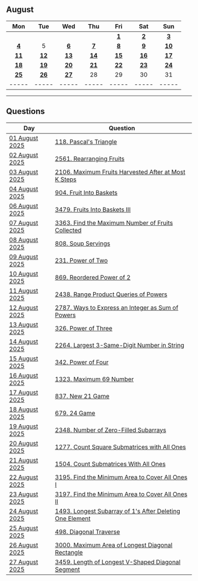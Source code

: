 August
---
| Mon | Tue | Wed | Thu | Fri | Sat | Sun |
| :---: | :---: | :---: | :---: | :---: | :---: | :---: |
|     |     |     |     | [**1**](01) | [**2**](02) | [**3**](03) |
| [**4**](04) | 5   | [**6**](06) | [**7**](07) | [**8**](08) | [**9**](09) | [**10**](10) |
| [**11**](11) | [**12**](12) | [**13**](13) | [**14**](14) | [**15**](15) | [**16**](16) | [**17**](17) |
| [**18**](18) | [**19**](19) | [**20**](20) | [**21**](21) | [**22**](22) | [**23**](23) | [**24**](24) |
| [**25**](25) | [**26**](26) | [**27**](27) | 28  | 29  | 30  | 31  |
| ----- | ----- | ----- | ----- | ----- | ----- | ----- |

---

Questions
---
| Day | Question |
| --- | --- |
| [01 August 2025](01) | [118. Pascal's Triangle](https://leetcode.com/problems/pascals-triangle) |
| [02 August 2025](02) | [2561. Rearranging Fruits](https://leetcode.com/problems/rearranging-fruits) |
| [03 August 2025](03) | [2106. Maximum Fruits Harvested After at Most K Steps](https://leetcode.com/problems/maximum-fruits-harvested-after-at-most-k-steps) |
| [04 August 2025](04) | [904. Fruit Into Baskets](https://leetcode.com/problems/fruit-into-baskets) |
| [06 August 2025](06) | [3479. Fruits Into Baskets III](https://leetcode.com/problems/fruits-into-baskets-iii) |
| [07 August 2025](07) | [3363. Find the Maximum Number of Fruits Collected](https://leetcode.com/problems/find-the-maximum-number-of-fruits-collected) |
| [08 August 2025](08) | [808. Soup Servings](https://leetcode.com/problems/soup-servings) |
| [09 August 2025](09) | [231. Power of Two](https://leetcode.com/problems/power-of-two) |
| [10 August 2025](10) | [869. Reordered Power of 2](https://leetcode.com/problems/reordered-power-of-2) |
| [11 August 2025](11) | [2438. Range Product Queries of Powers](https://leetcode.com/problems/range-product-queries-of-powers) |
| [12 August 2025](12) | [2787. Ways to Express an Integer as Sum of Powers](https://leetcode.com/problems/ways-to-express-an-integer-as-sum-of-powers) |
| [13 August 2025](13) | [326. Power of Three](https://leetcode.com/problems/power-of-three) |
| [14 August 2025](14) | [2264. Largest 3-Same-Digit Number in String](https://leetcode.com/problems/largest-3-same-digit-number-in-string) |
| [15 August 2025](15) | [342. Power of Four](https://leetcode.com/problems/power-of-four) |
| [16 August 2025](16) | [1323. Maximum 69 Number](https://leetcode.com/problems/maximum-69-number) |
| [17 August 2025](17) | [837. New 21 Game](https://leetcode.com/problems/new-21-game) |
| [18 August 2025](18) | [679. 24 Game](https://leetcode.com/problems/24-game) |
| [19 August 2025](19) | [2348. Number of Zero-Filled Subarrays](https://leetcode.com/problems/number-of-zero-filled-subarrays) |
| [20 August 2025](20) | [1277. Count Square Submatrices with All Ones](https://leetcode.com/problems/count-square-submatrices-with-all-ones) |
| [21 August 2025](21) | [1504. Count Submatrices With All Ones](https://leetcode.com/problems/count-submatrices-with-all-ones) |
| [22 August 2025](22) | [3195. Find the Minimum Area to Cover All Ones I](https://leetcode.com/problems/find-the-minimum-area-to-cover-all-ones-i) |
| [23 August 2025](23) | [3197. Find the Minimum Area to Cover All Ones II](https://leetcode.com/problems/find-the-minimum-area-to-cover-all-ones-ii) |
| [24 August 2025](24) | [1493. Longest Subarray of 1's After Deleting One Element](https://leetcode.com/problems/longest-subarray-of-1s-after-deleting-one-element) |
| [25 August 2025](25) | [498. Diagonal Traverse](https://leetcode.com/problems/diagonal-traverse) |
| [26 August 2025](26) | [3000. Maximum Area of Longest Diagonal Rectangle](https://leetcode.com/problems/maximum-area-of-longest-diagonal-rectangle) |
| [27 August 2025](27) | [3459. Length of Longest V-Shaped Diagonal Segment](https://leetcode.com/problems/length-of-longest-v-shaped-diagonal-segment) |
